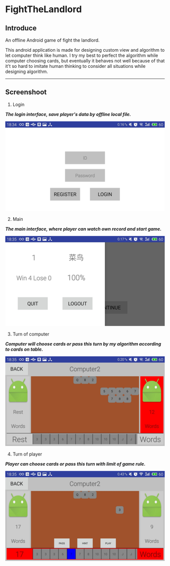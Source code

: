 # FightTheLandlord

## Introduce

An offline Android game of fight the landlord.

This android application is made for designing custom view and algorithm to let computer think like human.
I try my best to perfect the algorithm while computer choosing cards, but eventually it behaves not well because of that it't so hard to imitate human thinking to consider all situations while designing algorithm.

----

## Screenshoot
1. Login
 
***The login interface, save player's data by offline local file.***

![](https://github.com/13608089849/FightTheLandlord/blob/master/image/login.jpg)

2. Main

***The main interface, where player can watch own record and start game.***

![](https://github.com/13608089849/FightTheLandlord/blob/master/image/main.jpg)

3. Turn of computer

***Computer will choose cards or pass this turn by my algorithm according to cards on table.***

![](https://github.com/13608089849/FightTheLandlord/blob/master/image/turnOfComputer.jpg)

4. Turn of player

***Player can choose cards or pass this turn with limit of game rule.***

![](https://github.com/13608089849/FightTheLandlord/blob/master/image/turnOfPlayer.jpg)